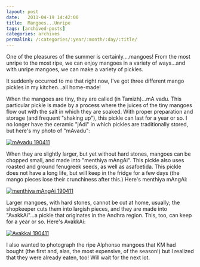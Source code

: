 ```yaml
---
layout: post
date:	2011-04-19 14:42:00
title:  Mangoes...Unripe
tags: [archived-posts]
categories: archives
permalink: /:categories/:year/:month/:day/:title/
---
```

One of the pleasures of the summer is certainly....mangoes! From the most unripe to the most ripe, we can enjoy mangoes in a variety of ways...and with unripe mangoes, we can make a variety of pickles.

It suddenly occurred to me that right now, I've got three different mango pickles in my kitchen...all home-made!

When the mangoes are tiny, they are called (in Tamizh)...mA vadu. This particular pickle is made by a process where the juices of the tiny mangoes flow out with the salt in which they are soaked. With proper preparation and storage (and frequent "shaking up"), this pickle can last for a year or so. I no longer have the ceramic "jAdi" in which pickles are traditionally stored, but here's my photo of "mAvadu":


<a href="http://s1142.photobucket.com/albums/n602/Deepapctrsglr/?action=view&amp;current=IMG_0145.jpg" target="_blank"><img src="http://i1142.photobucket.com/albums/n602/Deepapctrsglr/IMG_0145.jpg" border="0" alt="mAvadu 190411"></a>


When they are slightly larger, but yet without hard stones, mangoes can be chopped small, and made into "menthiya mAngAi". This pickle also uses roasted and ground fenugreek seeds, as well as asafoetida. This pickle does not have a long life, but will keep in the fridge for a few days (the mango pieces lose their crunchiness after this.) Here's menthiya mAngAi:


<a href="http://s1142.photobucket.com/albums/n602/Deepapctrsglr/?action=view&amp;current=IMG_0147-1.jpg" target="_blank"><img src="http://i1142.photobucket.com/albums/n602/Deepapctrsglr/IMG_0147-1.jpg" border="0" alt="menthiya mAngAi 190411"></a>


Larger mangoes, with hard stones, cannot be cut at home, usually; the shopkeeper cuts them into largish pieces, and they are made into "AvakkAi"...a pickle that originates in the Andhra region. This, too, can keep for a year or so. Here's AvakkAi:


<a href="http://s1142.photobucket.com/albums/n602/Deepapctrsglr/?action=view&amp;current=IMG_0150-1.jpg" target="_blank"><img src="http://i1142.photobucket.com/albums/n602/Deepapctrsglr/IMG_0150-1.jpg" border="0" alt="Avakkai 190411"></a>


I also wanted to photograph the ripe Alphonso mangoes that KM had bought (the first and, alas, the most expensive, of the season!) but I realized that they were already eaten, too! Will wait for the next lot.
